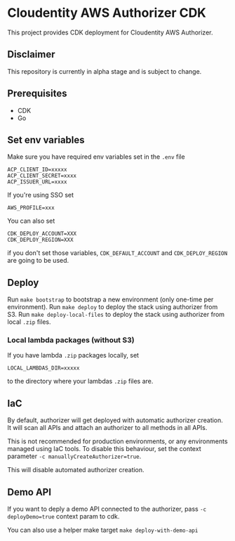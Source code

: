 # Cloudentity AWS Authorizer CDK

This project provides CDK deployment for Cloudentity AWS Authorizer.

## Disclaimer

This repository is currently in alpha stage and is subject to change.

## Prerequisites

- CDK
- Go

## Set env variables

Make sure you have required env variables set in the `.env` file

```
ACP_CLIENT_ID=xxxxx
ACP_CLIENT_SECRET=xxxx
ACP_ISSUER_URL=xxxx
```

If you're using SSO set

```
AWS_PROFILE=xxx
```

You can also set

```
CDK_DEPLOY_ACCOUNT=XXX
CDK_DEPLOY_REGION=XXX
```

if you don't set those variables, `CDK_DEFAULT_ACCOUNT` and `CDK_DEPLOY_REGION` are going to be used.

## Deploy

Run `make bootstrap` to bootstrap a new environment (only one-time per environment).
Run `make deploy` to deploy the stack using authorizer from S3.
Run `make deploy-local-files` to deploy the stack using authorizer from local `.zip` files.

### Local lambda packages (without S3)

If you have lambda `.zip` packages locally, set

```
LOCAL_LAMBDAS_DIR=xxxxx
```

to the directory where your lambdas `.zip` files are.

## IaC

By default, authorizer will get deployed with automatic authorizer creation.
It will scan all APIs and attach an authorizer to all methods in all APIs.

This is not recommended for production environments, or any environments managed using IaC tools.
To disable this behaviour, set the context parameter `-c manuallyCreateAuthorizer=true`.

This will disable automated authorizer creation.

## Demo API

If you want to deply a demo API connected to the authorizer, pass `-c deployDemo=true` context param to cdk.

You can also use a helper make target `make deploy-with-demo-api`
